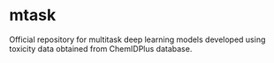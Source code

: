# mtask
Official repository for multitask deep learning models developed using toxicity data obtained from ChemIDPlus database.
